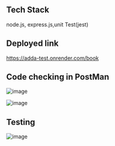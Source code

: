 
## Tech Stack
node.js, express.js,unit Test(jest)

## Deployed link
https://adda-test.onrender.com/book
## Code checking in PostMan
![image](https://github.com/kkalyankumar9/adda_test/assets/112814583/c8f0abcc-37b0-4d36-b5bb-01202314367c)


![image](https://github.com/kkalyankumar9/adda_test/assets/112814583/06743f3b-634a-436f-8593-e167745a5042)


## Testing
![image](https://github.com/kkalyankumar9/adda_test/assets/112814583/5fe93c04-886e-4033-9360-54f42d848df5)
